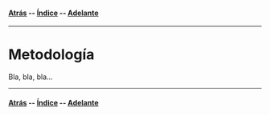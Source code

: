 #### [Atrás](introduccion.html) -- [Índice](index.html) -- [Adelante](datos.html)
***

# Metodología

Bla, bla, bla...

***
#### [Atrás](introduccion.html) -- [Índice](index.html) -- [Adelante](datos.html)
